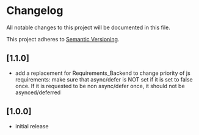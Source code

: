 # Changelog

All notable changes to this project will be documented in this file.

This project adheres to [Semantic Versioning](http://semver.org/).

## [1.1.0]

* add a replacement for Requirements_Backend to change priority of js requirements: make sure that async/defer is NOT set if it is set to false once. If it is requested to be non async/defer once, it should not be asynced/deferred

## [1.0.0]

* initial release
